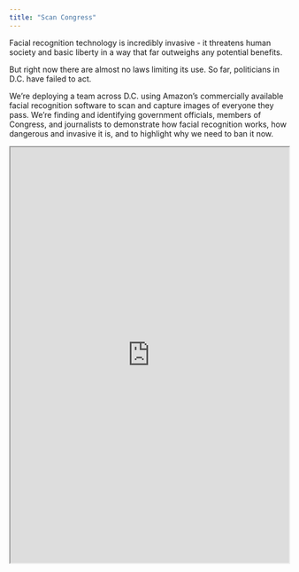 ```yaml
---
title: "Scan Congress"
---
```


Facial recognition technology is incredibly invasive - it threatens human society and basic liberty in a way that far outweighs any potential benefits.

But right now there are almost no laws limiting its use. So far, politicians in D.C. have failed to act.

We’re deploying a team across D.C. using Amazon’s commercially available facial recognition software to scan and capture images of everyone they pass. We’re finding and identifying government officials, members of Congress, and journalists to demonstrate how facial recognition works, how dangerous and invasive it is, and to highlight why we need to ban it now.

<iframe height="750" width="100%" src="https://ewelton.github.io/ktest/wiki.html#Scan%20Congress"></iframe>
